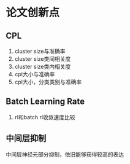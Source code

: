 # 论文创新点
## CPL
1. cluster size与准确率
2. cluster size类间相关度
3. cluster size类内相关度
4. cpl大小与准确率
5. cpl大小，分类类别与准确率
## Batch Learning Rate
1. rl和batch rl收敛速度比较
## 中间层抑制
中间层神经元部分抑制，依旧能够获得较高的表达